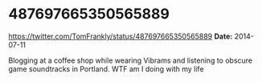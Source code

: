 # 487697665350565889
https://twitter.com/TomFrankly/status/487697665350565889
**Date:** 2014-07-11

Blogging at a coffee shop while wearing Vibrams and listening to obscure game soundtracks in Portland. WTF am I doing with my life
